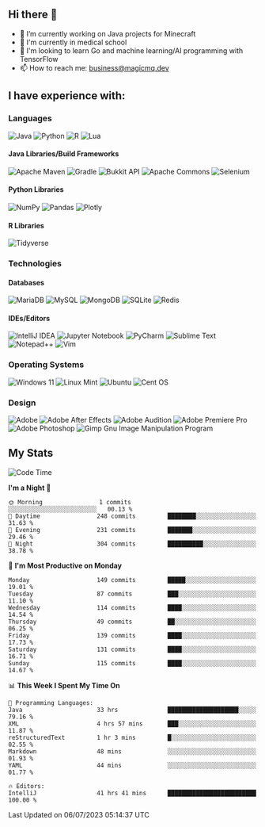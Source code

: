 ## Hi there 👋

- 🔭 I’m currently working on Java projects for Minecraft
- 🏫 I'm currently in medical school
- 📓 I'm looking to learn Go and machine learning/AI programming with TensorFlow
- 📫 How to reach me: business@magicmq.dev

## I have experience with:

### Languages

![Java](https://img.shields.io/badge/Java-%23ED8B00.svg?style=flat&logo=openjdk&logoColor=007396)
![Python](https://img.shields.io/badge/Python-3670A0?style=flat&logo=python&logoColor=ffdd54)
![R](https://img.shields.io/badge/R-%23276DC3.svg?style=flat&logo=r&logoColor=white)
![Lua](https://img.shields.io/badge/Lua-%232C2D72.svg?style=flat&logo=lua&logoColor=white)

#### Java Libraries/Build Frameworks

![Apache Maven](https://img.shields.io/badge/Apache%20Maven-C71A36?style=flat&logo=Apache%20Maven&logoColor=white)
![Gradle](https://img.shields.io/badge/Gradle-02303A.svg?style=flat&logo=Gradle&logoColor=white)
![Bukkit API](https://img.shields.io/badge/Bukkit%20API-62B47A?style=flat&logo=minecraft&logoColor=white)
![Apache Commons](https://img.shields.io/badge/Apache%20Commons-D22128?style=flat&logo=apache&logoColor=white)
![Selenium](https://img.shields.io/badge/Selenium-43B02A?style=flat&logo=selenium&logoColor=white)


#### Python Libraries

![NumPy](https://img.shields.io/badge/NumPy-%23013243.svg?style=flat&logo=numpy&logoColor=white)
![Pandas](https://img.shields.io/badge/Pandas-%23150458.svg?style=flat&logo=pandas&logoColor=white)
![Plotly](https://img.shields.io/badge/Plotly-%233F4F75.svg?style=flat&logo=plotly&logoColor=white)

#### R Libraries

![Tidyverse](https://img.shields.io/badge/Tidyverse-1A162D?style=flat&logo=tidyverse&logoColor=white)

### Technologies

#### Databases

![MariaDB](https://img.shields.io/badge/MariaDB-003545?style=flat&logo=mariadb&logoColor=white)
![MySQL](https://img.shields.io/badge/MySQL-%2300f.svg?style=flat&logo=mysql&logoColor=white)
![MongoDB](https://img.shields.io/badge/MongoDB-%234ea94b.svg?style=flat&logo=mongodb&logoColor=white)
![SQLite](https://img.shields.io/badge/SQLite-%2307405e.svg?style=flat&logo=sqlite&logoColor=white)
![Redis](https://img.shields.io/badge/Redis-%23DD0031.svg?style=flat&logo=redis&logoColor=white)

#### IDEs/Editors

![IntelliJ IDEA](https://img.shields.io/badge/IntelliJ%20IDEA-000000.svg?style=flat&logo=intellij-idea&logoColor=white)
![Jupyter Notebook](https://img.shields.io/badge/Jupyter-%23FA0F00.svg?style=flat&logo=jupyter&logoColor=white)
![PyCharm](https://img.shields.io/badge/PyCharm-143?style=flat&logo=pycharm&logoColor=black&color=black&labelColor=green)
![Sublime Text](https://img.shields.io/badge/Sublime_Text-%23575757.svg?style=flat&logo=sublime-text&logoColor=important)
![Notepad++](https://img.shields.io/badge/Notepad++-90E59A.svg?style=flat&logo=notepad%2b%2b&logoColor=black)
![Vim](https://img.shields.io/badge/VIM-%2311AB00.svg?style=flat&logo=vim&logoColor=white)

### Operating Systems

![Windows 11](https://img.shields.io/badge/Windows%2011-%230079d5.svg?style=flat&logo=Windows%2011&logoColor=white)
![Linux Mint](https://img.shields.io/badge/Linux%20Mint-87CF3E?style=flat&logo=Linux%20Mint&logoColor=white)
![Ubuntu](https://img.shields.io/badge/Ubuntu-E95420?style=flat&logo=ubuntu&logoColor=white)
![Cent OS](https://img.shields.io/badge/Cent%20OS-002260?style=flat&logo=centos&logoColor=F0F0F0)

### Design

![Adobe](https://img.shields.io/badge/adobe-%23FF0000.svg?style=flat&logo=adobe&logoColor=white)
![Adobe After Effects](https://img.shields.io/badge/Adobe%20After%20Effects-9999FF.svg?style=flat&logo=Adobe%20After%20Effects&logoColor=white)
![Adobe Audition](https://img.shields.io/badge/Adobe%20Audition-9999FF.svg?style=flat&logo=Adobe%20Audition&logoColor=white)
![Adobe Premiere Pro](https://img.shields.io/badge/Adobe%20Premiere%20Pro-9999FF.svg?style=flat&logo=Adobe%20Premiere%20Pro&logoColor=white)
![Adobe Photoshop](https://img.shields.io/badge/Adobe%20Photoshop-%2331A8FF.svg?style=flat&logo=adobe%20photoshop&logoColor=white)
![Gimp Gnu Image Manipulation Program](https://img.shields.io/badge/Gimp-657D8B?style=flat&logo=gimp&logoColor=FFFFFF)

## My Stats

<!--START_SECTION:waka-->
![Code Time](http://img.shields.io/badge/Code%20Time-698%20hrs%2058%20mins-blue)

**I'm a Night 🦉** 

```text
🌞 Morning                1 commits           ░░░░░░░░░░░░░░░░░░░░░░░░░   00.13 % 
🌆 Daytime                248 commits         ████████░░░░░░░░░░░░░░░░░   31.63 % 
🌃 Evening                231 commits         ███████░░░░░░░░░░░░░░░░░░   29.46 % 
🌙 Night                  304 commits         ██████████░░░░░░░░░░░░░░░   38.78 % 
```
📅 **I'm Most Productive on Monday** 

```text
Monday                   149 commits         █████░░░░░░░░░░░░░░░░░░░░   19.01 % 
Tuesday                  87 commits          ███░░░░░░░░░░░░░░░░░░░░░░   11.10 % 
Wednesday                114 commits         ████░░░░░░░░░░░░░░░░░░░░░   14.54 % 
Thursday                 49 commits          ██░░░░░░░░░░░░░░░░░░░░░░░   06.25 % 
Friday                   139 commits         ████░░░░░░░░░░░░░░░░░░░░░   17.73 % 
Saturday                 131 commits         ████░░░░░░░░░░░░░░░░░░░░░   16.71 % 
Sunday                   115 commits         ████░░░░░░░░░░░░░░░░░░░░░   14.67 % 
```


📊 **This Week I Spent My Time On** 

```text
💬 Programming Languages: 
Java                     33 hrs              ████████████████████░░░░░   79.16 % 
XML                      4 hrs 57 mins       ███░░░░░░░░░░░░░░░░░░░░░░   11.87 % 
reStructuredText         1 hr 3 mins         █░░░░░░░░░░░░░░░░░░░░░░░░   02.55 % 
Markdown                 48 mins             ░░░░░░░░░░░░░░░░░░░░░░░░░   01.93 % 
YAML                     44 mins             ░░░░░░░░░░░░░░░░░░░░░░░░░   01.77 % 

🔥 Editors: 
IntelliJ                 41 hrs 41 mins      █████████████████████████   100.00 % 
```


 Last Updated on 06/07/2023 05:14:37 UTC
<!--END_SECTION:waka-->
